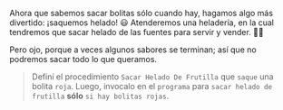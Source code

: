 <gs-attire
  attire-url="https://raw.githubusercontent.com/MumukiProject/mumuki-guia-gobstones-alternativa-kids/master/assets/attires/config.json">
</gs-attire>
<gs-toolbox toolbox-url="https://raw.githubusercontent.com/MumukiProject/mumuki-guia-gobstones-alternativa-kids/master/assets/toolbox.xml">
</gs-toolbox>

Ahora que sabemos sacar bolitas sólo cuando hay, hagamos algo más divertido: ¡saquemos helado! :smiley: Atenderemos una heladería, en la cual tendremos que sacar helado de las fuentes para servir y vender. :icecream::yum:

Pero ojo, porque a veces algunos sabores se terminan; así que no podremos sacar todo lo que queramos. 

> Definí el procedimiento `Sacar Helado De Frutilla` que `saque` una bolita `roja`. Luego, invocalo en el `programa` para `sacar helado de frutilla` **sólo** `si hay bolitas rojas`.

